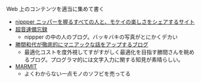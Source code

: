 Web 上のコンテンツを適当に集めて書く

- [nippper ニッパーを握るすべての人と、モケイの楽しさをシェアするサイト](https://nippper.com/)
- [超音速備忘録](https://wivern.exblog.jp/)
  - nippper の中の人のブログ。バッキバキの写真がとにかくデカい
- [勝間和代が徹底的にマニアックな話をアップするブログ](https://katsumakazuyo.hatenablog.com/)
  - 最適化コストを度外視してすがすがしく最適化を目指す勝間さんを眺めるブログ。プログラマ的には文字入力に関する知見が素晴らしい。
- [MARMIT](https://marmit-shop.stores.jp/)
  - よくわからない一点モノのソフビを売ってる